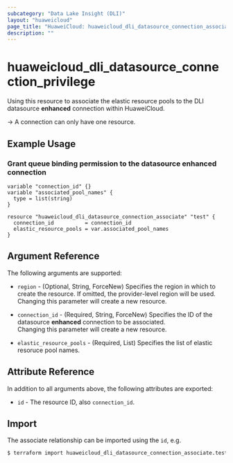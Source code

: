 ```yaml
---
subcategory: "Data Lake Insight (DLI)"
layout: "huaweicloud"
page_title: "HuaweiCloud: huaweicloud_dli_datasource_connection_associate"
description: ""
---
```


# huaweicloud_dli_datasource_connection_privilege

Using this resource to associate the elastic resource pools to the DLI datasource **enhanced** connection within
HuaweiCloud.

-> A connection can only have one resource.

## Example Usage

### Grant queue binding permission to the datasource enhanced connection

```hcl
variable "connection_id" {}
variable "associated_pool_names" {
  type = list(string)
}

resource "huaweicloud_dli_datasource_connection_associate" "test" {
  connection_id          = connection_id
  elastic_resource_pools = var.associated_pool_names
}
```

## Argument Reference

The following arguments are supported:

* `region` - (Optional, String, ForceNew) Specifies the region in which to create the resource.
  If omitted, the provider-level region will be used. Changing this parameter will create a new resource.

* `connection_id` - (Required, String, ForceNew) Specifies the ID of the datasource **enhanced** connection to be
  associated.  
  Changing this parameter will create a new resource.

* `elastic_resource_pools` - (Required, List) Specifies the list of elastic resoruce pool names.

## Attribute Reference

In addition to all arguments above, the following attributes are exported:

* `id` - The resource ID, also `connection_id`.

## Import

The associate relationship can be imported using the `id`, e.g.

```bash
$ terraform import huaweicloud_dli_datasource_connection_associate.test <id>
```
